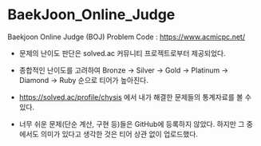 # BaekJoon_Online_Judge
Baekjoon Online Judge (BOJ) Problem Code : https://www.acmicpc.net/

* 문제의 난이도 판단은 solved.ac 커뮤니티 프로젝트로부터 제공되었다.
* 종합적인 난이도를 고려하여 Bronze -> Silver -> Gold -> Platinum -> Diamond -> Ruby 순으로 티어가 높아진다.

* https://solved.ac/profile/chysis 에서 내가 해결한 문제들의 통계자료를 볼 수 있다.
* 너무 쉬운 문제(단순 계산, 구현 등)들은 GitHub에 등록하지 않았다. 하지만 그 중에서도 의미가 있다고 생각한 것은 티어 상관 없이 업로드했다.
